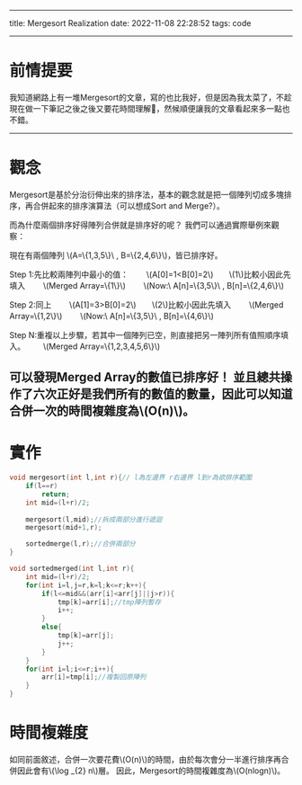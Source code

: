 
---
title: Mergesort Realization
date: 2022-11-08 22:28:52
tags: code

---
# 前情提要

我知道網路上有一堆Mergesort的文章，寫的也比我好，但是因為我太菜了，不趁現在做一下筆記之後之後又要花時間理解🥵，然候順便讓我的文章看起來多一點也不錯。

---
# 觀念
Mergesort是基於分治衍伸出來的排序法，基本的觀念就是把一個陣列切成多塊排序，再合併起來的排序演算法（可以想成Sort and Merge?）。

而為什麼兩個排序好得陣列合併就是排序好的呢？
我們可以通過實際舉例來觀察：

現在有兩個陣列 \\(A=\\{1,3,5\\}\ , B=\\{2,4,6\\}\\)，皆已排序好。

Step 1:先比較兩陣列中最小的值：
　　\\(A[0]=1<B[0]=2\\)　　\\(1\\)比較小因此先填入
　　\\(Merged Array=\\{1\\}\\)
　　\\(Now:\ A[n]=\\{3,5\\}\ , B[n]=\\{2,4,6\\}\\)

Step 2:同上
　　\\(A[1]=3>B[0]=2\\)　　\\(2\\)比較小因此先填入
　　\\(Merged Array=\\{1,2\\}\\)
　　\\(Now:\ A[n]=\\{3,5\\}\ , B[n]=\\{4,6\\}\\)

Step N:重複以上步驟，若其中一個陣列已空，則直接把另一陣列所有值照順序填入。
　　\\(Merged Array=\\{1,2,3,4,5,6\\}\\)

可以發現Merged Array的數值已排序好！
並且總共操作了六次正好是我們所有的數值的數量，因此可以知道合併一次的時間複雜度為\\(O(n)\\)。
---
# 實作

```cpp
void mergesort(int l,int r){// l為左邊界 r右邊界 l到r為欲排序範圍
    if(l==r) 
        return;
    int mid=(l+r)/2;
    
    mergesort(l,mid);//拆成兩部分進行遞迴
    mergesort(mid+1,r);

    sortedmerge(l,r);//合併兩部分
}
```

``` cpp
void sortedmerged(int l,int r){
    int mid=(l+r)/2;
    for(int i=l,j=r,k=l;k<=r;k++){
        if(l<=mid&&(arr[i]<arr[j]||j>r)){
            tmp[k]=arr[i];//tmp陣列暫存
            i++;
        }
        else{
            tmp[k]=arr[j];
            j++;
        }
    }
    for(int i=l;i<=r;i++){
        arr[i]=tmp[i];//複製回原陣列
    }
}
```
# 時間複雜度 
如同前面敘述，合併一次要花費\\(O(n)\\)的時間，由於每次會分一半進行排序再合併因此會有\\(\log _{2} n\\)層。
因此，Mergesort的時間複雜度為\\(O(nlogn)\\)。



<script id="MathJax-script" async src="https://cdn.jsdelivr.net/npm/mathjax@3/es5/tex-mml-chtml.js"></script>